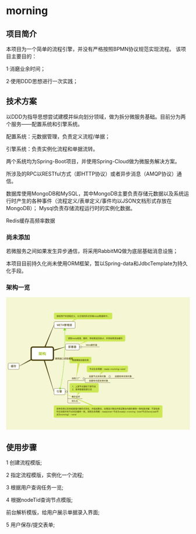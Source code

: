 # morning

## 项目简介
本项目为一个简单的流程引擎，并没有严格按照BPMN协议规范实现流程。
该项目主要目的：

1·消磨业余时间；

2·使用DDD思想进行一次实践；



## 技术方案

以DDD为指导思想尝试建模并纵向划分领域，做为拆分微服务基础。目前分为两个服务——配置系统和引擎系统。

配置系统：元数据管理，负责定义流程/单据；

引擎系统：负责实例化流程和单据流转。

两个系统均为Spring-Boot项目，并使用Spring-Cloud做为微服务解决方案。

所涉及的RPC以RESTful方式（即HTTP协议）或者异步消息（AMQP协议）通信。

数据库使用MongoDB和MySQL，其中MongoDB主要负责存储元数据以及系统运行时产生的各种事件（流程定义/表单定义/事件均以JSON文档形式存放在MongoDB）；
Mysql负责存储流程运行时的实例化数据。

Redis缓存高频率数据

### 尚未添加


若微服务之间如果发生异步通信，将采用RabbitMQ做为底层基础消息设施；

本项目目前持久化尚未使用ORM框架，暂以Spring-data和JdbcTemplate为持久化手段。

### 架构一览

![Image text](https://github.com/androip/morning/blob/master/framework.png)



## 使用步骤
1 创建流程模版;

2 指定流程模版，实例化一个流程;

3 根据用户查询任务一览;

4 根据nodeTid查询节点模版;

前台解析模版，给用户展示单据录入界面;

5 用户保存/提交表单;

